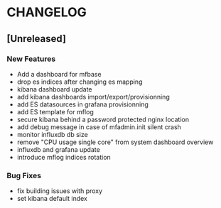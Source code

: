 # CHANGELOG


## [Unreleased]

### New Features
- Add a dashboard for mfbase
- drop es indices after changing es mapping
- kibana dashboard update
- add kibana dashboards import/export/provisionning
- add ES datasources in grafana provisionning
- add ES template for mflog
- secure kibana behind a password protected nginx location
- add debug message in case of mfadmin.init silent crash
- monitor influxdb db size
- remove "CPU usage single core" from system dashboard overview
- influxdb and grafana update
- introduce mflog indices rotation


### Bug Fixes
- fix building issues with proxy
- set kibana default index





